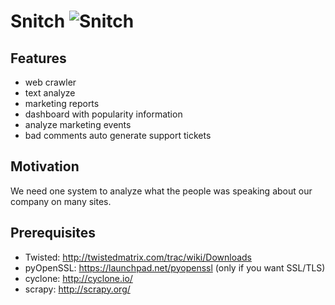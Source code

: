 Snitch ![Snitch](http://i.imgur.com/iKjaUCv.png)
================================================

Features
--------
- web crawler
- text analyze
- marketing reports
- dashboard with popularity information
- analyze marketing events
- bad comments auto generate support tickets

Motivation
----------
We need one system to analyze what the people was speaking about our company on many sites.

Prerequisites
-------------
- Twisted: http://twistedmatrix.com/trac/wiki/Downloads
- pyOpenSSL: https://launchpad.net/pyopenssl (only if you want SSL/TLS)
- cyclone: http://cyclone.io/
- scrapy: http://scrapy.org/
